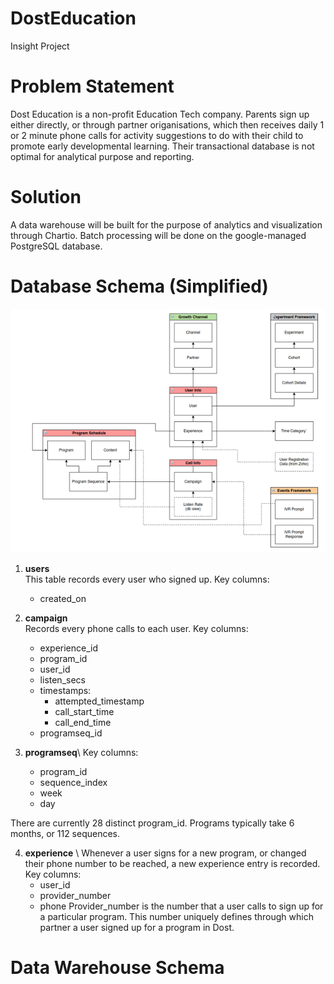 # DostEducation
Insight Project

# Problem Statement
 Dost Education is a non-profit Education Tech company. Parents sign up either directly, or through partner origanisations, which then receives daily 1 or 2 minute phone calls for activity suggestions to do with their child to promote early developmental learning. Their transactional database is not optimal for analytical purpose and reporting. 

# Solution
A data warehouse will be built for the purpose of analytics and visualization through Chartio. Batch processing will be done on the google-managed PostgreSQL database.

# Database Schema (Simplified)
![Postgresql Tables](/images/DBsimplified.png)

1. **users**<br/>
This table records every user who signed up. Key columns:
	- created\_on

2. **campaign**<br/>
Records every phone calls to each user. Key columns:
	- experience\_id 
	- program\_id
	- user\_id
	- listen\_secs
	- timestamps:
		- attempted\_timestamp
		- call\_start\_time
		- call\_end\_time
	- programseq\_id

3. **programseq**\\
Key columns:
	- program\_id
	- sequence\_index
	- week
	- day

There are currently 28 distinct program\_id. Programs typically take 6 months, or 112 sequences.

4. **experience** \\
Whenever a user signs for a new program, or changed their phone number to be reached, a new experience entry is recorded.
Key columns:
	- user\_id
	- provider\_number
	- phone
Provider\_number is the number that a user calls to sign up for a particular program. This number uniquely defines through which partner a user signed up for a program in Dost.





# Data Warehouse Schema




